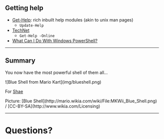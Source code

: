## Getting help

* [Get-Help]: rich inbuilt help modules (akin to unix man pages)
	* `Update-Help`
* [TechNet]
	* `Get-Help -Online`
* [What Can I Do With Windows PowerShell?][wcidwwps]

[get-help]: https://technet.microsoft.com/en-us/library/ee176848.aspx
[technet]: http://go.microsoft.com/fwlink/?LinkID=107116
[wcidwwps]: https://technet.microsoft.com/en-us/library/ee332526.aspx

---

## Summary

You now have the most powerful shell of them all...

<div class="fragment">

<div>![Blue Shell from Mario Kart](img/blueshell.png)</div>
	
For [Shae](http://www.shaegriffiths.com/)
	
<div>Picture: [Blue Shell](http://mario.wikia.com/wiki/File:MKWii_Blue_Shell.png) / [CC-BY-SA](http://www.wikia.com/Licensing)</div><!-- .element: class="attribution" -->
	
</div>

---

# Questions?